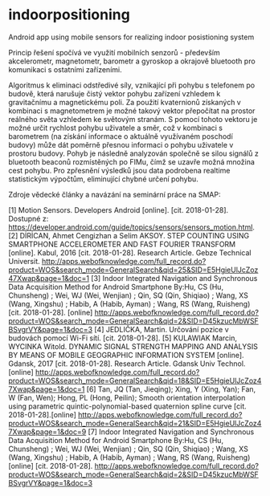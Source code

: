# indoorpositioning
Android app using mobile sensors for realizing indoor posistioning system

Princip řešení spočívá ve využití mobilních senzorů - především akcelerometr, magnetometr, barometr a gyroskop a okrajově bluetooth pro komunikaci s ostatními zařízeními.
 
Algoritmus k eliminaci odstředivé síly, vznikající při pohybu s telefonem po budově, která narušuje čistý vektor pohybu zařízení vzhledem k gravitačnímu a magnetickému poli. Za použití kvaternionů získaných v kombinaci s magnetometrem je možné takový vektor přepočítat na prostor reálného světa vzhledem ke světovým stranám. S pomocí tohoto vektoru je možné určit rychlost pohybu uživatele a směr, což v kombinaci s barometrem (na získání informace o aktuálně využívaném poschodí budovy) může dát poměrně přesnou informaci o pohybu uživatele v prostoru budovy. Pohyb je následně analyzován společně se silou signálů z bluetooth beaconů rozmístěných po FIMu, čímž se uzavře možná množina cest pohybu. Pro zpřesnění výsledků jsou data podrobena realtime statistickým výpočtům, eliminující chybné určení pohybu.


Zdroje vědecké články a navázání na seminární práce na SMAP:

[1]	Motion Sensors. Developers Android [online]. [cit. 2018-01-28]. Dostupné z: https://developer.android.com/guide/topics/sensors/sensors_motion.html. 
[2]	DİRİCAN, Ahmet Cengizhan a Selim AKSOY. STEP COUNTING USING SMARTPHONE ACCELEROMETER AND FAST FOURIER TRANSFORM [online]. Kabul, 2016 [cit. 2018-01-28]. Research Article. Gebze Technical Universit.
http://apps.webofknowledge.com/full_record.do?product=WOS&search_mode=GeneralSearch&qid=25&SID=E5HgieUlJcZoz47Xwap&page=1&doc=1
[3]	Indoor Integrated Navigation and Synchronous Data Acquisition Method for Android Smartphone By:Hu, CS (Hu, Chunsheng) ; Wei, WJ (Wei, Wenjian) ; Qin, SQ (Qin, Shiqiao) ; Wang, XS (Wang, Xingshu) ; Habib, A (Habib, Ayman) ; Wang, RS (Wang, Ruisheng)[cit. 2018-01-28]. [online]
http://apps.webofknowledge.com/full_record.do?product=WOS&search_mode=GeneralSearch&qid=2&SID=D45kzucMbWSFBSvgrVY&page=1&doc=3
[4]	JEDLIČKA, Martin. Určování pozice v budovách pomocí Wi-Fi sítí. [cit. 2018-01-28].
[5]	KULAWIAK Marcin, WYCINKA Witold. DYNAMIC SIGNAL STRENGTH MAPPING AND ANALYSIS BY MEANS OF MOBILE GEOGRAPHIC INFORMATION SYSTEM [online]. Gdansk, 2017 [cit. 2018-01-28]. Research Article. Gdansk Univ Technol.[online]
http://apps.webofknowledge.com/full_record.do?product=WOS&search_mode=GeneralSearch&qid=18&SID=E5HgieUlJcZoz47Xwap&page=1&doc=1
[6]	Tan, JQ (Tan, Jieqing); Xing, Y (Xing, Yan); Fan, W (Fan, Wen); Hong, PL (Hong, Peilin); Smooth orientation interpolation using parametric quintic-polynomial-based quaternion spline curve [cit. 2018-01-28].[online] http://apps.webofknowledge.com/full_record.do?product=WOS&search_mode=GeneralSearch&qid=21&SID=E5HgieUlJcZoz47Xwap&page=1&doc=9
[7]	Indoor Integrated Navigation and Synchronous Data Acquisition Method for Android Smartphone By:Hu, CS (Hu, Chunsheng) ; Wei, WJ (Wei, Wenjian) ; Qin, SQ (Qin, Shiqiao) ; Wang, XS (Wang, Xingshu) ; Habib, A (Habib, Ayman) ; Wang, RS (Wang, Ruisheng) [online] [cit. 2018-01-28].
http://apps.webofknowledge.com/full_record.do?product=WOS&search_mode=GeneralSearch&qid=2&SID=D45kzucMbWSFBSvgrVY&page=1&doc=3

